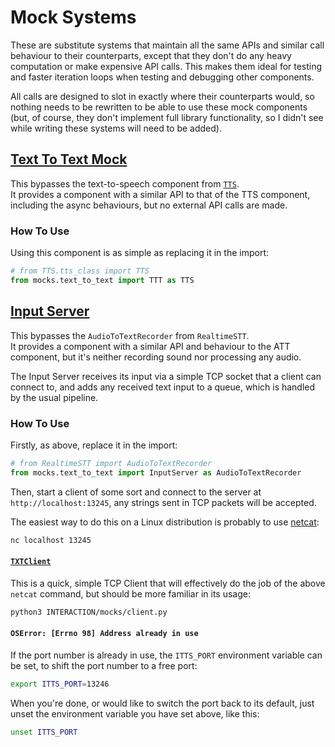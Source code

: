 # Mock Systems

These are substitute systems that maintain all the same APIs and similar call behaviour to their counterparts, except that they don't do any heavy computation or make expensive API calls. This makes them ideal for testing and faster iteration loops when testing and debugging other components.

All calls are designed to slot in exactly where their counterparts would, so nothing needs to be rewritten to be able to use these mock components (but, of course, they don't implement full library functionality, so I didn't see while writing these systems will need to be added).

## [Text To Text Mock](./text_to_text.py)

This bypasses the text-to-speech component from [`TTS`](../TTS/tts_class.py).\
It provides a component with a similar API to that of the TTS component, including the async behaviours, but no external API calls are made.

### How To Use

Using this component is as simple as replacing it in the import:
```python
# from TTS.tts_class import TTS
from mocks.text_to_text import TTT as TTS
```

## [Input Server](./text_to_text.py)

This bypasses the `AudioToTextRecorder` from `RealtimeSTT`.\
It provides a component with a similar API and behaviour to the ATT component, but it's neither recording sound nor processing any audio.

The Input Server receives its input via a simple TCP socket that a client can connect to, and adds any received text input to a queue, which is handled by the usual pipeline.

### How To Use

Firstly, as above, replace it in the import:
```python
# from RealtimeSTT import AudioToTextRecorder
from mocks.text_to_text import InputServer as AudioToTextRecorder
```

Then, start a client of some sort and connect to the server at `http://localhost:13245`, any strings sent in TCP packets will be accepted.

The easiest way to do this on a Linux distribution is probably to use [netcat](https://linux.die.net/man/1/nc):
```bash
nc localhost 13245
```

#### [`TXTClient`](./client.py)

This is a quick, simple TCP Client that will effectively do the job of the above `netcat` command, but should be more familiar in its usage:

```bash
python3 INTERACTION/mocks/client.py
```

#### `OSError: [Errno 98] Address already in use`

If the port number is already in use, the `ITTS_PORT` environment variable can be set, to shift the port number to a free port:

```bash
export ITTS_PORT=13246
```

When you're done, or would like to switch the port back to its default, just unset the environment variable you have set above, like this:

```bash
unset ITTS_PORT
```